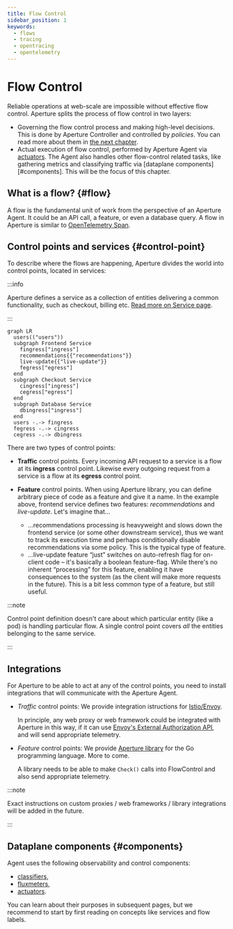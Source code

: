 ```yaml
---
title: Flow Control
sidebar_position: 1
keywords:
  - flows
  - tracing
  - opentracing
  - opentelemetry
---
```


# Flow Control

Reliable operations at web-scale are impossible without effective flow control.
Aperture splits the process of flow control in two layers:

- Governing the flow control process and making high-level decisions. This is
  done by Aperture Controller and controlled by _policies_. You can read more
  about them in [the next chapter][policies].
- Actual execution of flow control, performed by Aperture Agent via
  [actuators][actuators]. The Agent also handles other flow-control related
  tasks, like gathering metrics and classifying traffic via [dataplane
  components][#components]. This will be the focus of this chapter.

## What is a flow? {#flow}

A flow is the fundamental unit of work from the perspective of an Aperture
Agent. It could be an API call, a feature, or even a database query. A flow in
Aperture is similar to [OpenTelemetry Span][span].

## Control points and services {#control-point}

To describe where the flows are happening, Aperture divides the world into
control points, located in services:

:::info

Aperture defines a service as a collection of entities delivering a common
functionality, such as checkout, billing etc.
[Read more on Service page](service.md).

:::

```mermaid
graph LR
  users(("users"))
  subgraph Frontend Service
    fingress["ingress"]
    recommendations{{"recommendations"}}
    live-update{{"live-update"}}
    fegress["egress"]
  end
  subgraph Checkout Service
    cingress["ingress"]
    cegress["egress"]
  end
  subgraph Database Service
    dbingress["ingress"]
  end
  users -.-> fingress
  fegress -.-> cingress
  cegress -.-> dbingress
```

There are two types of control points:

- **Traffic** control points. Every incoming API request to a service is a flow
  at its **ingress** control point. Likewise every outgoing request from a
  service is a flow at its **egress** control point.

- **Feature** control points. When using Aperture library, you can define
  arbitrary piece of code as a feature and give it a name. In the example above,
  frontend service defines two features: _recommendations_ and _live-update_.
  Let's imagine that…
  - …recommendations processing is heavyweight and slows down the frontend
    service (or some other downstream service), thus we want to track its
    execution time and perhaps conditionally disable recommendations via some
    policy. This is the typical type of feature.
  - …live-update feature “just” switches on auto-refresh flag for on-client code
    – it's basically a boolean feature-flag. While there's no inherent
    “processing” for this feature, enabling it have consequences to the system
    (as the client will make more requests in the future). This is a bit less
    common type of a feature, but still useful.

:::note

Control point definition doesn't care about which particular entity (like a pod)
is handling particular flow. A single control point covers _all_ the entities
belonging to the same service.

:::

## Integrations

For Aperture to be able to act at any of the control points, you need to install
integrations that will communicate with the Aperture Agent.

- _Traffic_ control points: We provide integration istructions for
  [Istio/Envoy][istio].

  In principle, any web proxy or web framework could be integrated with Aperture
  in this way, if it can use [Envoy's External Authorization API][ext-authz],
  and will send appropriate telemetry.

- _Feature_ control points: We provide [Aperture library][aperture-go] for the
  Go programming language. More to come.

  A library needs to be able to make `Check()` calls into FlowControl and also
  send appropriate telemetry.

:::note

Exact instructions on custom proxies / web frameworks / library integrations
will be added in the future.

:::

## Dataplane components {#components}

Agent uses the following observability and control components:

- [classifiers][classifier],
- [fluxmeters][fluxmeter],
- [actuators][actuators].

You can learn about their purposes in subsequent pages, but we recommend to
start by first reading on concepts like services and flow labels.

[policies]: ../policies/policies.md
[actuators]: ./actuators/actuators.md
[fluxmeter]: ./fluxmeter.md
[classifier]: ./label/classifier.md
[span]: https://opentelemetry.io/docs/reference/specification/trace/api/#span
[istio]: /get-started/istio.md
[ext-authz]:
  https://www.envoyproxy.io/docs/envoy/latest/api-v3/service/auth/v3/external_auth.proto#authorization-service-proto
[aperture-go]: https://github.com/FluxNinja/aperture-go
